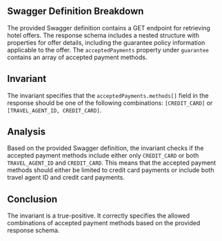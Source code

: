 ## Swagger Definition Breakdown
The provided Swagger definition contains a GET endpoint for retrieving hotel offers. The response schema includes a nested structure with properties for offer details, including the guarantee policy information applicable to the offer. The `acceptedPayments` property under `guarantee` contains an array of accepted payment methods.

## Invariant
The invariant specifies that the `acceptedPayments.methods[]` field in the response should be one of the following combinations: `[CREDIT_CARD]` or `[TRAVEL_AGENT_ID, CREDIT_CARD]`.

## Analysis
Based on the provided Swagger definition, the invariant checks if the accepted payment methods include either only `CREDIT_CARD` or both `TRAVEL_AGENT_ID` and `CREDIT_CARD`. This means that the accepted payment methods should either be limited to credit card payments or include both travel agent ID and credit card payments.

## Conclusion
The invariant is a true-positive. It correctly specifies the allowed combinations of accepted payment methods based on the provided response schema.
